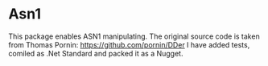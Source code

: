 # Asn1
This package enables ASN1 manipulating.
The original source code is taken from Thomas Pornin:
https://github.com/pornin/DDer
I have added tests, comiled as .Net Standard and packed it as a Nugget.
